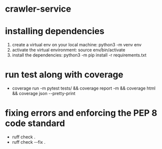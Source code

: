# crawler-service

# installing dependencies
  1. create a virtual env on your local machine: python3 -m venv env
  2. activate the virtual environment: source env/bin/activate
  3. install the dependencies: python3 -m pip install -r requirements.txt

# run test along with coverage
  -  coverage run -m pytest tests/ && coverage report -m && coverage html && coverage json --pretty-print

# fixing errors and enforcing the PEP 8 code standard
  - ruff check .
  - ruff check --fix .
